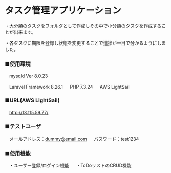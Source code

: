 # タスク管理アプリケーション
 ・大分類のタスクをフォルダとして作成しその中で小分類のタスクを作成することが出来ます。
 
 ・各タスクに期限を登録し状態を変更することで進捗が一目で分かるようにしました。


### ■使用環境
　mysqld  Ver 8.0.23
 
　Laravel Framework 8.26.1
　
 PHP 7.3.24
　
 AWS LightSail

### ■URL(AWS LightSail)
　http://13.115.59.77/

### ■テストユーザ
　メールアドレス：dummy@email.com
　
 パスワード：test1234

### ■使用機能
　・ユーザー登録/ログイン機能
　
 ・ToDoリストのCRUD機能
